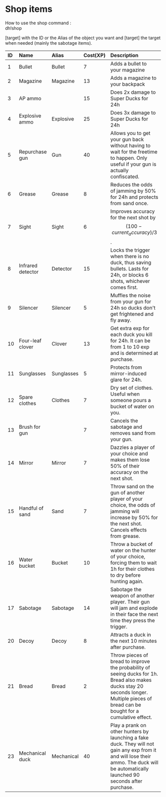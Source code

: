 # Shop items

How to use the shop command :<br>
dh!shop 

<item> [target] with <item> the ID or the Alias of the object you want and [target] the target when needed (mainly the sabotage items).</item></item>

ID | Name              | Alias      | Cost(XP) | Description
:- | :---------------- | :--------- | :------- | :--------------------------------------------------------------------------------------------------------------------------------------------------------------------------------------
1  | Bullet            | Bullet     | 7        | Adds a bullet to your magazine
2  | Magazine          | Magazine   | 13       | Adds a magazine to your backpack
3  | AP ammo           |            | 15       | Does 2x damage to Super Ducks for 24h
4  | Explosive ammo    | Explosive  | 25       | Does 3x damage to Super Ducks for 24h
5  | Repurchase gun    | Gun        | 40       | Allows you to get your gun back without having to wait for the freetime to happen. Only useful if your gun is actually confiscated.
6  | Grease            | Grease     | 8        | Reduces the odds of jamming by 50% for 24h and protects from sand once.
7  | Sight             | Sight      | 6        | Improves accuracy for the next shot by $$(100- current_accuracy)/3$$.
8  | Infrared detector | Detector   | 15       | Locks the trigger when there is no duck, thus saving bullets. Lasts for 24h, or blocks 6 shots, whichever comes first.
9  | Silencer          | Silencer   | 5        | Muffles the noise from your gun for 24h so ducks don't get frightened and fly away.
10 | Four-leaf clover  | Clover     | 13       | Get extra exp for each duck you kill for 24h. It can be from 1 to 10 exp and is determined at purchase.
11 | Sunglasses        | Sunglasses | 5        | Protects from mirror-induced glare for 24h.
12 | Spare clothes     | Clothes    | 7        | Dry set of clothes. Useful when someone pours a bucket of water on you.
13 | Brush for gun     |            | 7        | Cancels the sabotage and removes sand from your gun.
14 | Mirror            | Mirror     | 7        | Dazzles a player of your choice and makes them lose 50% of their accuracy on the next shot.
15 | Handful of sand   | Sand       | 7        | Throw sand on the gun of another player of your choice, the odds of jamming will increase by 50% for the next shot. Cancels effects from grease.
16 | Water bucket      | Bucket     | 10       | Throw a bucket of water on the hunter of your choice, forcing them to wait 1h for their clothes to dry before hunting again.
17 | Sabotage          | Sabotage   | 14       | Sabotage the weapon of another player. Their gun will jam and explode in their face the next time they press the trigger.
20 | Decoy             | Decoy      | 8        | Attracts a duck in the next 10 minutes after purchase.
21 | Bread             | Bread      | 2        | Throw pieces of bread to improve the probability of seeing ducks for 1h. Bread also makes ducks stay 20 seconds longer. Multiple pieces of bread can be bought for a cumulative effect.
23 | Mechanical duck   | Mechanical | 40       | Play a prank on other hunters by launching a fake duck. They will not gain any exp from it and will lose their ammo. The duck will be automatically launched 90 seconds after purchase.
